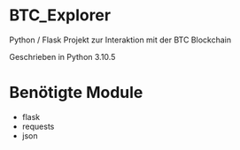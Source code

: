 # BTC_Explorer
Python / Flask Projekt zur Interaktion mit der BTC Blockchain

Geschrieben in Python 3.10.5 

# Benötigte Module

- flask
- requests
- json

